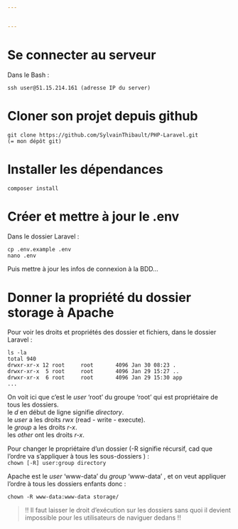 ```yaml
---


---
```


<h1 id="se-connecter-au-serveur">Se connecter au serveur</h1>
<p>Dans le Bash :</p>
<pre><code>ssh user@51.15.214.161 (adresse IP du server)
</code></pre>
<h1 id="cloner-son-projet-depuis-github">Cloner son projet depuis github</h1>
<pre><code>git clone https://github.com/SylvainThibault/PHP-Laravel.git
(= mon dépôt git)
</code></pre>
<h1 id="installer-les-dépendances">Installer les dépendances</h1>
<pre><code>composer install
</code></pre>
<h1 id="créer-et-mettre-à-jour-le-.env">Créer et mettre à jour le .env</h1>
<p>Dans le dossier Laravel :</p>
<pre><code>cp .env.example .env
nano .env
</code></pre>
<p>Puis mettre à jour les infos de connexion à la BDD…</p>
<h1 id="donner-la-propriété-du-dossier-storage-à-apache">Donner la propriété du dossier storage à Apache</h1>
<p>Pour voir les droits et propriétés des dossier et fichiers, dans le dossier Laravel :</p>
<pre><code>ls -la
total 940
drwxr-xr-x 12 root     root       4096 Jan 30 08:23 .
drwxr-xr-x  5 root     root       4096 Jan 29 15:27 ..
drwxr-xr-x  6 root     root       4096 Jan 29 15:30 app
...
</code></pre>
<p>On voit ici que c’est le <em>user</em> ‘root’ du groupe ‘root’ qui est propriétaire de tous les dossiers.<br>
le <em>d</em> en début de ligne signifie <em>directory</em>.<br>
le <em>user</em> a les droits <em>rwx</em> (read - write - execute).<br>
le <em>group</em> a les droits <em>r-x</em>.<br>
les <em>other</em> ont les droits <em>r-x</em>.</p>
<p>Pour changer le propriétaire d’un dossier (-R signifie récursif, cad que l’ordre va s’appliquer à tous les sous-dossiers ) :<br>
<code>chown [-R] user:group directory</code></p>
<p>Apache est le <em>user</em> ‘www-data’ du <em>group</em> ‘www-data’ , et on veut appliquer l’ordre à tous les dossiers enfants donc :</p>
<pre><code>chown -R www-data:www-data storage/
</code></pre>
<blockquote>
<p>!! Il faut laisser le droit d’exécution sur les dossiers sans quoi il devient impossible pour les utilisateurs de naviguer dedans !!</p>
</blockquote>

